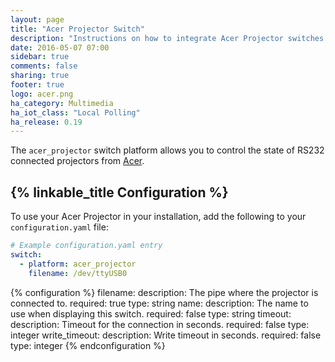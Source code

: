 ```yaml
---
layout: page
title: "Acer Projector Switch"
description: "Instructions on how to integrate Acer Projector switches into Home Assistant."
date: 2016-05-07 07:00
sidebar: true
comments: false
sharing: true
footer: true
logo: acer.png
ha_category: Multimedia
ha_iot_class: "Local Polling"
ha_release: 0.19
---
```


The `acer_projector` switch platform allows you to control the state of RS232 connected projectors from [Acer](http://www.acer.com).

## {% linkable_title Configuration %}

To use your Acer Projector in your installation, add the following to your `configuration.yaml` file:

```yaml
# Example configuration.yaml entry
switch:
  - platform: acer_projector
    filename: /dev/ttyUSB0
```

{% configuration %}
filename:
  description: The pipe where the projector is connected to.
  required: true
  type: string
name:
  description: The name to use when displaying this switch.
  required: false
  type: string
timeout:
  description: Timeout for the connection in seconds.
  required: false
  type: integer
write_timeout:
  description: Write timeout in seconds.
  required: false
  type: integer
{% endconfiguration %}
